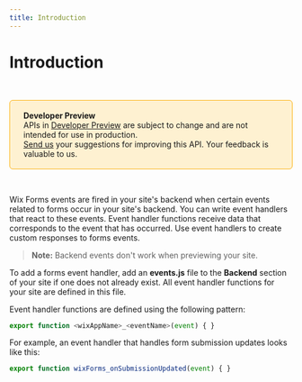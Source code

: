```yaml
---
title: Introduction
---
```


# Introduction

&nbsp;

<div style="background-color: #FEF1D1; padding: 18px 24px; border-radius: 6px; border: 1px solid #FDB10C; box-sizing: border-box; display: inline-block">
    <b>Developer Preview</b>
    <br/>
    <span>APIs in <a href="https://www.wix.com/velo/reference/api-overview/developer-preview">Developer Preview</a> are subject to change and are not intended for use in production.<br/><a href="mailto:velo-preview-feedback@wix.com">Send us</a> your suggestions for improving this API. Your feedback is valuable to us.</span>
</div>

&nbsp;

Wix Forms events are fired in your site's backend when certain events related to forms occur in your site's backend. You can write event handlers that react to these events. Event handler functions receive data that corresponds to the event that has occurred. Use event handlers to create custom responses to forms events.

> **Note:** Backend events don't work when previewing your site.

To add a forms event handler, add an **events.js** file to the **Backend** section of your site if one does not already exist. All event handler functions for your
site are defined in this file.

Event handler functions are defined using the following pattern:
```javascript
export function <wixAppName>_<eventName>(event) { }
```

For example, an event handler that handles form submission updates looks like this:
```javascript
export function wixForms_onSubmissionUpdated(event) { }
```
